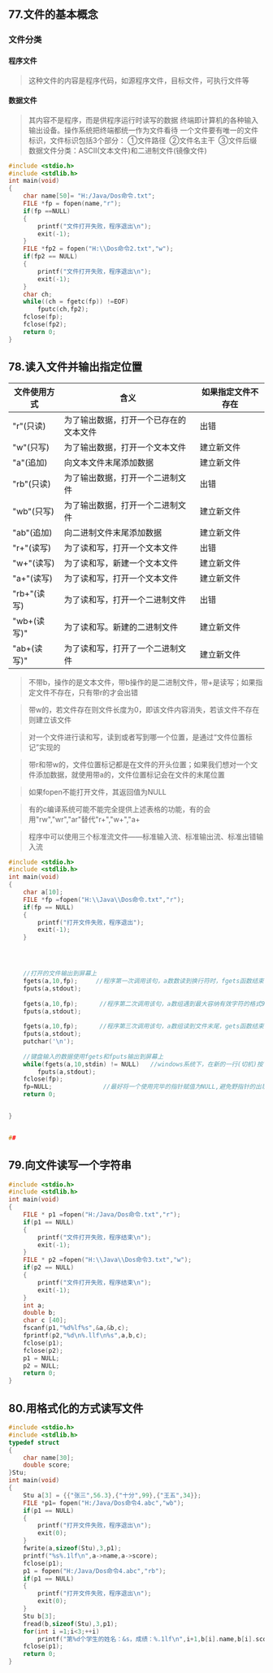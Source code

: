 ## 77.文件的基本概念


### 文件分类


#### 程序文件


>这种文件的内容是程序代码，如源程序文件，目标文件，可执行文件等


#### 数据文件


>其内容不是程序，而是供程序运行时读写的数据
>终端即计算机的各种输入输出设备。操作系统把终端都统一作为文件看待
>一个文件要有唯一的文件标识，文件标识包括3个部分：
>①文件路径&ensp;②文件名主干&ensp;③文件后缀
>数据文件分类：ASCII(文本文件)和二进制文件(镜像文件)


```c
#include <stdio.h>
#include <stdlib.h>
int main(void)
{
	char name[50]= "H:/Java/Dos命令.txt";
	FILE *fp = fopen(name,"r");               
	if(fp ==NULL)
	{
		printf("文件打开失败，程序退出\n");
		exit(-1);
	}
	FILE *fp2 = fopen("H:\\Dos命令2.txt","w");
	if(fp2 == NULL)
	{
		printf("文件打开失败，程序退出\n");
		exit(-1);
	}
	char ch;
	while((ch = fgetc(fp)) !=EOF)
		fputc(ch,fp2);
	fclose(fp);
	fclose(fp2);
	return 0;
}
```


## 78.读入文件并输出指定位置


| 文件使用方式 | 含义                                   | 如果指定文件不存在 |
| ------------ | -------------------------------------- | ------------------ |
| "r"(只读)    | 为了输出数据，打开一个已存在的文本文件 | 出错               |
| "w"(只写)    | 为了输出数据，打开一个文本文件         | 建立新文件         |
| "a"(追加)    | 向文本文件末尾添加数据                 | 建立新文件         |
| "rb"(只读)   | 为了输出数据，打开一个二进制文件       | 出错               |
| "wb"(只写)   | 为了输出数据，打开一个二进制文件       | 建立新文件         |
| "ab"(追加)   | 向二进制文件末尾添加数据               | 建立新文件         |
| "r+"(读写)   | 为了读和写，打开一个文本文件           | 出错               |
| "w+"(读写)   | 为了读和写，新建一个文本文件           | 建立新文件         |
| "a+"(读写)   | 为了读和写，打开一个文本文件           | 建立新文件         |
| "rb+"(读写)  | 为了读和写，打开一个二进制文件         | 出错               |
| "wb+(读写)"  | 为了读和写。新建的二进制文件           | 建立新文件         |
| "ab+(读写)"  | 为了读和写，打开了一个二进制文件       | 建立新文件         |


>不带b，操作的是文本文件，带b操作的是二进制文件，带+是读写；如果指定文件不存在，只有带r的才会出错


>带w的，若文件存在则文件长度为0，即该文件内容消失，若该文件不存在则建立该文件


>对一个文件进行读和写，读到或者写到哪一个位置，是通过“文件位置标记”实现的


>带r和带w的，文件位置标记都是在文件的开头位置；如果我们想对一个文件添加数据，就使用带a的，文件位置标记会在文件的末尾位置


>如果fopen不能打开文件，其返回值为NULL


>有的c编译系统可能不能完全提供上述表格的功能，有的会用"rw","wr","ar"替代"r+","w+","a+


>程序中可以使用三个标准流文件——标准输入流、标准输出流、标准出错输入流


```c
#include <stdio.h>
#include <stdlib.h>
int main(void)
{
	char a[10];
	FILE *fp =fopen("H:\\Java\\Dos命令.txt","r");
	if(fp == NULL)
	{
		printf("打开文件失败，程序退出");
		exit(-1);
	}




	//打开的文件输出到屏幕上
	fgets(a,10,fp);     //程序第一次调用该句，a数数读到换行符时，fgets函数结束读入
	fputs(a,stdout);
	
	fgets(a,10,fp);      //程序第二次调用该句，a数组遇到最大容纳有效字符的格式9时，gets函数结束读入
	fputs(a,stdout);
	
	fgets(a,10,fp);      //程序第三次调用该句，a数组读到文件末尾，gets函数结束读入
	fputs(a,stdout);
	putchar('\n');
	
	//键盘输入的数据使用fgets和fputs输出到屏幕上
	while(fgets(a,10,stdin) != NULL)   //windows系统下，在新的一行(切机)按下ctrl+z回车，就会输入文件结束标志EOF
		fputs(a,stdout);
	fclose(fp);
	fp=NULL;              //最好将一个使用完毕的指针赋值为NULL,避免野指针的出现
	return 0;


}


## 
```


## 79.向文件读写一个字符串


```c
#include <stdio.h>
#include <stdlib.h>
int main(void)
{
	FILE * p1 =fopen("H:/Java/Dos命令.txt","r");
	if(p1 == NULL)
	{
		printf("文件打开失败，程序结束\n");
		exit(-1);
	}
	FILE * p2 =fopen("H:\\Java\\Dos命令3.txt","w");
	if(p2 == NULL)
	{
		printf("文件打开失败，程序结束\n");
		exit(-1);
	}
	int a;
	double b;
	char c [40];
	fscanf(p1,"%d%lf%s",&a,&b,c);
	fprintf(p2,"%d\n%.llf\n%s",a,b,c);
	fclose(p1);
	fclose(p2);
	p1 = NULL;
	p2 = NULL;
	return 0;
}
```


## 80.用格式化的方式读写文件


```c
#include <stdio.h>
#include <stdlib.h>
typedef struct 
{
	char name[30];
	double score;
}Stu;
int main(void)
{
	Stu a[3] = {{"张三",56.3},{"十分",99},{"王五",34}};
	FILE *p1= fopen("H:/Java/Dos命令4.abc","wb");
	if(p1 == NULL)
	{
		printf("打开文件失败，程序退出\n");
		exit(0);
	}
	fwrite(a,sizeof(Stu),3,p1);
	printf("%s%.1lf\n",a->name,a->score);
	fclose(p1);
	p1 = fopen("H:/Java/Dos命令4.abc","rb");
	if(p1 == NULL)
	{
		printf("打开文件失败，程序退出\n");
		exit(0);
	}
	Stu b[3];
	fread(b,sizeof(Stu),3,p1);
	for(int i =1;i<3;++i)
		printf("第%d个学生的姓名：&s，成绩：%.1lf\n",i+1,b[i].name,b[i].score);
	fclose(p1);
	return 0;
}
```




